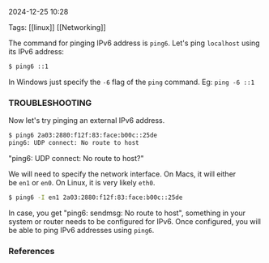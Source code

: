 
2024-12-25 10:28

Tags: [[linux]] [[Networking]]

The command for pinging IPv6 address is `ping6`.
Let's ping `localhost` using its IPv6 address:

```sh
$ ping6 ::1
```
In Windows just specify the `-6` flag of the `ping` command. Eg: `ping -6 ::1`
### TROUBLESHOOTING

Now let's try pinging an external IPv6 address.
```sh
$ ping6 2a03:2880:f12f:83:face:b00c::25de
ping6: UDP connect: No route to host
```

"ping6: UDP connect: No route to host?"

We will need to specify the network interface. On Macs, it will either be `en1` or `en0`. On Linux, it is very likely `eth0`.

```sh
$ ping6 -I en1 2a03:2880:f12f:83:face:b00c::25de
```

In case, you get "ping6: sendmsg: No route to host", something in your system or router needs to be configured for IPv6. Once configured, you will be able to ping IPv6 addresses using `ping6`.
### References
